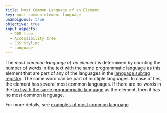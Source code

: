 ```yaml
---
title: Most Common Language of an Element
key: most-common-element-language
unambiguous: true
objective: true
input_aspects:
  - DOM tree
  - Accessibility tree
  - CSS Styling
  - Language
---
```


The _most common language of an element_ is determined by counting the number of _words_ in the [text with the same programmatic language][] as this element that are part of any of the languages in the [language subtag registry][]. The same word can be part of multiple languages. In case of ties, the element has several most common languages. If there are no words in the [text with the same programmatic language][] as the element, then it has no most common language.

For more details, see [examples of most common language](/pages/examples/element-language/).

[language subtag registry]: http://www.iana.org/assignments/language-subtag-registry/language-subtag-registry 'Language Subtag Registry'
[text with the same programmatic language]: #text-same-language 'Definition of Text With the Same Programmatic Language'
